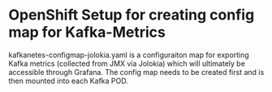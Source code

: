 # OpenShift Setup for creating config map for Kafka-Metrics

kafkanetes-configmap-jolokia.yaml is a configuraiton map for exporting Kafka metrics (collected from JMX via Jolokia) which will ultimately be accessible through Grafana.
The config map needs to be created first and is then mounted into each Kafka POD.